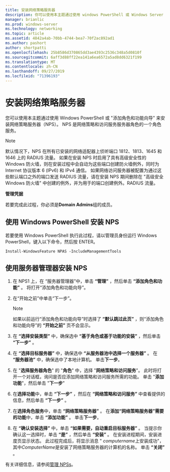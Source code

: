 ```yaml
---
title: 安装网络策略服务器
description: 你可以使用本主题通过使用 windows PowerShell 或 Windows Server 2016 中的添加角色和功能向导来安装网络策略服务器（NPS）
manager: brianlic
ms.prod: windows-server
ms.technology: networking
ms.topic: article
ms.assetid: 4842a4ab-70bb-4744-bea7-70f2ac892ad1
ms.author: pashort
author: shortpatti
ms.openlocfilehash: 25b8586d370865dd3ae4393c2536c348a5d0810f
ms.sourcegitcommit: 6aff3d88ff22ea141a6ea6572a5ad8dd6321f199
ms.translationtype: MT
ms.contentlocale: zh-CN
ms.lasthandoff: 09/27/2019
ms.locfileid: "71396193"
---
```

# <a name="install-network-policy-server"></a>安装网络策略服务器

您可以使用本主题通过使用 Windows PowerShell 或 "添加角色和功能向导" 来安装网络策略服务器（NPS）。 NPS 是网络策略和访问服务服务器角色的一个角色服务。

> [!NOTE]
> 默认情况下，NPS 在所有已安装的网络适配器上侦听端口 1812、1813、1645 和 1646 上的 RADIUS 流量。 如果在安装 NPS 时启用了具有高级安全性的 Windows 防火墙，则在安装过程中会自动为这些端口创建防火墙例外，同时为 Internet 协议版本 6 \(IPv6\) 和 IPv4 通信。 如果网络访问服务器被配置为通过这些默认端口之外的端口发送 RADIUS 流量，请在安装 NPS 期间删除在 "高级安全 Windows 防火墙" 中创建的例外，并为用于的端口创建例外。RADIUS 流量。

**管理凭据**

若要完成此过程，你必须是**Domain Admins**组的成员。

## <a name="to-install-nps-by-using-windows-powershell"></a>使用 Windows PowerShell 安装 NPS

若要使用 Windows PowerShell 执行此过程，请以管理员身份运行 Windows PowerShell，键入以下命令，然后按 ENTER。

`Install-WindowsFeature NPAS -IncludeManagementTools`

## <a name="to-install-nps-by-using-server-manager"></a>使用服务器管理器安装 NPS

1.  在 NPS1 上，在 “服务器管理器”中，单击 **“管理”** ，然后单击 **“添加角色和功能”** 。 将打开“添加角色和功能向导”。

2.  在“开始之前”中单击“下一步”。

    > [!NOTE]
    > 如果以前运行“添加角色和功能向导”时选择了 **“默认跳过此页”** ，则“添加角色和功能向导”的 **“开始之前”** 页不会显示。

3.  在 **“选择安装类型”** 中，确保选中 **“基于角色或基于功能的安装”** ，然后单击 **“下一步”** 。

4.  在 **“选择目标服务器”** 中，确保选中 **“从服务器池中选择一个服务器”** 。 在 **“服务器池”** 中，确保选中了本地计算机。 单击**下一步**。

5.  在 "**选择服务器角色**" 的 "**角色**" 中，选择 "**网络策略和访问服务**"。 此时将打开一个对话框，询问是否应添加网络策略和访问服务所需的功能。 单击 "**添加功能**"，然后单击 "**下一步**"

6.  在**选择功能**中，单击 **“下一步”** ，然后在 **“网络策略和访问服务”** 中查看提供的信息，然后单击 **“下一步”** 。

7.  在**选择角色服务**中，单击 **“网络策略服务器”** 。  在**添加“网络策略服务器”需要的功能**中，单击 **“添加功能”** 。 单击**下一步**。

8.  在 **“确认安装选择”** 中，单击 **“如果需要，自动重启目标服务器”** 。 当提示你确认这一选择时，单击 **“是”** ，然后单击 **“安装”** 。 在安装进程期间，安装进度页显示状态。 此过程完成后，将显示消息 " *computername*上安装成功"，其中*ComputerName*是安装了网络策略服务器的计算机的名称。 单击 **“关闭”** 。

有关详细信息，请参阅[管理 NPSs](nps-manage-servers.md)。